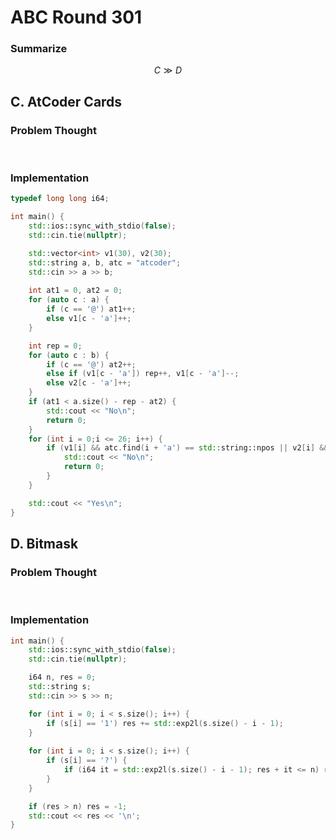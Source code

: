 # ABC Round 301

### Summarize <a href="#name" id="name"></a>

$$C \gg D$$

## C. AtCoder Cards <a href="#name-3" id="name-3"></a>

### Problem Thought <a href="#problem-thought-3" id="problem-thought-3"></a>

​

### Implementation <a href="#implementation-3" id="implementation-3"></a>

```cpp
typedef long long i64;

int main() {
    std::ios::sync_with_stdio(false);
    std::cin.tie(nullptr);

    std::vector<int> v1(30), v2(30);
    std::string a, b, atc = "atcoder";
    std::cin >> a >> b;
    
    int at1 = 0, at2 = 0;
    for (auto c : a) {
        if (c == '@') at1++; 
        else v1[c - 'a']++;
    }

    int rep = 0;
    for (auto c : b) {
        if (c == '@') at2++;
        else if (v1[c - 'a']) rep++, v1[c - 'a']--;
        else v2[c - 'a']++; 
    }
    if (at1 < a.size() - rep - at2) {
        std::cout << "No\n";
        return 0;
    }
    for (int i = 0;i <= 26; i++) {
        if (v1[i] && atc.find(i + 'a') == std::string::npos || v2[i] && atc.find(i + 'a') == std::string::npos) {
            std::cout << "No\n";
            return 0;
        } 
    } 

    std::cout << "Yes\n";
}

```

## D. Bitmask <a href="#name-4" id="name-4"></a>

### Problem Thought <a href="#problem-thought-4" id="problem-thought-4"></a>

​

### Implementation <a href="#implementation-4" id="implementation-4"></a>

```cpp
int main() {
    std::ios::sync_with_stdio(false);
    std::cin.tie(nullptr);

    i64 n, res = 0;
    std::string s;
    std::cin >> s >> n;

    for (int i = 0; i < s.size(); i++) {
        if (s[i] == '1') res += std::exp2l(s.size() - i - 1);  
    }
    
    for (int i = 0; i < s.size(); i++) {
        if (s[i] == '?') {
            if (i64 it = std::exp2l(s.size() - i - 1); res + it <= n) res += it;
        }
    }

    if (res > n) res = -1;
    std::cout << res << '\n';
}
```
